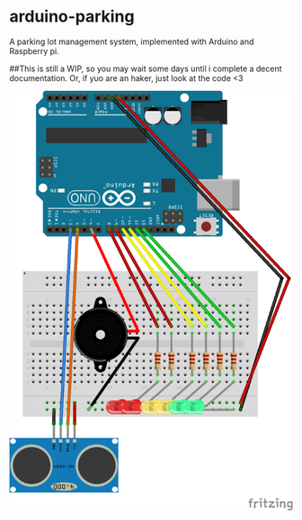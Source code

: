 # arduino-parking
A parking lot management system, implemented with Arduino and Raspberry pi.

##This is still a WIP, so you may wait some days until i complete a decent documentation. Or, if yuo are an haker, just look at the code <3

![](arduino-parking_bb.png)
